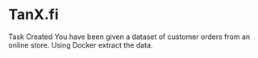 # TanX.fi
Task Created You have been given a dataset of customer orders from an online store. Using Docker extract the data.
